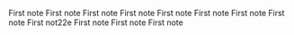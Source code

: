 First note
First note
First note
First note
First note
First note
First note
First note
First not22e
First note
First note
First note
